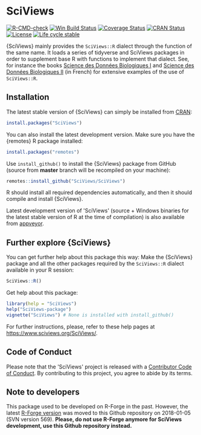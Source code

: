 # SciViews

<!-- badges: start -->

[![R-CMD-check](https://github.com/SciViews/SciViews/workflows/R-CMD-check/badge.svg)](https://github.com/SciViews/SciViews/actions) [![Win Build Status](https://ci.appveyor.com/api/projects/status/github/SciViews/SciViews?branch=master&svg=true)](https://ci.appveyor.com/project/phgrosjean/SciViews) [![Coverage Status](https://img.shields.io/codecov/c/github/SciViews/SciViews/master.svg)](https://codecov.io/github/SciViews/SciViews?branch=master) [![CRAN Status](https://www.r-pkg.org/badges/version/SciViews)](https://cran.r-project.org/package=SciViews) [![License](https://img.shields.io/badge/license-GPL-blue.svg)](https://www.gnu.org/licenses/gpl-2.0.html) [![Life cycle stable](https://img.shields.io/badge/lifecycle-stable-brightgreen.svg)](https://www.tidyverse.org/lifecycle/#stable)

<!-- badges: end -->

{SciViews} mainly provides the `SciViews::R` dialect through the function of the same name. It loads a series of tidyverse and SciViews packages in order to supplement base R with functions to implement that dialect. See, for instance the books [Science des Données Biologiques I](http://biodatascience-course.sciviews.org/sdd-umons/) and [Science des Données Biologiques II](http://biodatascience-course.sciviews.org/sdd-umons2/) (in French) for extensive examples of the use of `SciViews::R`.

## Installation

The latest stable version of {SciViews} can simply be installed from [CRAN](http://cran.r-project.org):

``` r
install.packages("SciViews")
```

You can also install the latest development version. Make sure you have the {remotes} R package installed:

``` r
install.packages("remotes")
```

Use `install_github()` to install the {SciViews} package from GitHub (source from **master** branch will be recompiled on your machine):

``` r
remotes::install_github("SciViews/SciViews")
```

R should install all required dependencies automatically, and then it should compile and install {SciViews}.

Latest development version of 'SciViews' (source + Windows binaries for the latest stable version of R at the time of compilation) is also available from [appveyor](https://ci.appveyor.com/project/phgrosjean/SciViews/build/artifacts).

## Further explore {SciViews}

You can get further help about this package this way: Make the {SciViews} package and all the other packages required by the `SciViews::R` dialect available in your R session:

``` r
SciViews::R()
```

Get help about this package:

``` r
library(help = "SciViews")
help("SciViews-package")
vignette("SciViews") # None is installed with install_github()
```

For further instructions, please, refer to these help pages at <https://www.sciviews.org/SciViews/>.

## Code of Conduct

Please note that the 'SciViews' project is released with a [Contributor Code of Conduct](https://contributor-covenant.org/version/2/0/CODE_OF_CONDUCT.html). By contributing to this project, you agree to abide by its terms.

## Note to developers

This package used to be developed on R-Forge in the past. However, the latest [R-Forge version](https://r-forge.r-project.org/projects/sciviews/) was moved to this Github repository on 2018-01-05 (SVN version 569). **Please, do not use R-Forge anymore for SciViews development, use this Github repository instead.**
